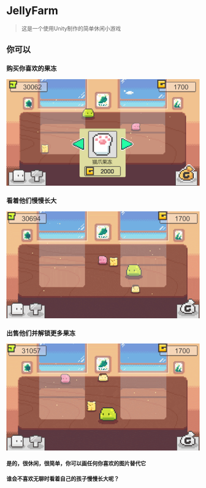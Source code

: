 # JellyFarm
> 这是一个使用Unity制作的简单休闲小游戏
## 你可以
### 购买你喜欢的果冻
![购买](/README/Buy.png)
### 看着他们慢慢长大
![触摸](/README/Touch.gif)
### 出售他们并解锁更多果冻
![出售](/README/Sell.gif) 
#### 是的，很休闲，很简单，你可以画任何你喜欢的图片替代它
#### 谁会不喜欢无聊时看着自己的孩子慢慢长大呢？
